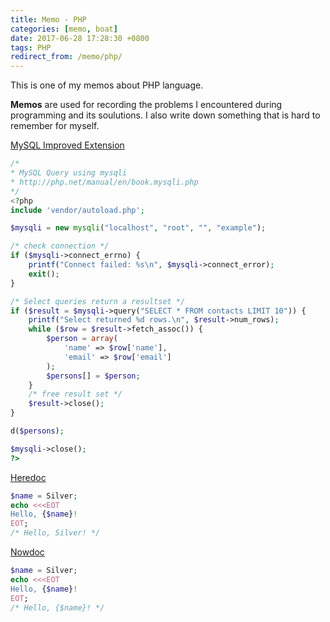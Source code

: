 ```yaml
---
title: Memo - PHP
categories: [memo, boat]
date: 2017-06-28 17:28:30 +0800
tags: PHP
redirect_from: /memo/php/
---
```


This is one of my memos about PHP language.

**Memos** are used for recording the problems I encountered during programming and its soulutions. I also write down something that is hard to remember for myself.

<!--shoreline-->

[MySQL Improved Extension](http://php.net/manual/en/book.mysqli.php)

```php
/*
* MySQL Query using mysqli
* http://php.net/manual/en/book.mysqli.php
*/
<?php
include 'vendor/autoload.php';

$mysqli = new mysqli("localhost", "root", "", "example");

/* check connection */
if ($mysqli->connect_errno) {
    printf("Connect failed: %s\n", $mysqli->connect_error);
    exit();
}

/* Select queries return a resultset */
if ($result = $mysqli->query("SELECT * FROM contacts LIMIT 10")) {
    printf("Select returned %d rows.\n", $result->num_rows);
    while ($row = $result->fetch_assoc()) {
        $person = array(
            'name' => $row['name'],
            'email' => $row['email']
        );
        $persons[] = $person;
    }
    /* free result set */
    $result->close();
}

d($persons);

$mysqli->close();
?>
```

[Heredoc](http://php.net/manual/en/language.types.string.php#language.types.string.syntax.heredoc)

```php
$name = Silver;
echo <<<EOT
Hello, {$name}!
EOT;
/* Hello, Silver! */
```

[Nowdoc](http://php.net/manual/en/language.types.string.php#language.types.string.syntax.nowdoc)

```php
$name = Silver;
echo <<<EOT
Hello, {$name}!
EOT;
/* Hello, {$name}! */
```